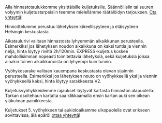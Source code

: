 
Alla hinnastotaulukkomme yksittäisille kuljetuksille. Säännöllisiin tai suuren volyymin kuljetustarpeisiin teemme mielellämme räätälöidyn tarjouksen. [Ota yhteyttä](#ota-yhteyttä)!

Hinnoittelumme perustuu lähetyksen kiireellisyyteen ja etäisyyteen Helsingin keskustasta. 

Aikataulurivi valitaan hinnastosta lyhyemmän aikaikkunan perusteella. Esimerkiksi jos lähetyksen noudon aikaikkuna on kaksi tuntia ja viennin neljä, hinta löytyy riviltä 2h/120min. EXPRESS-kuljetus koskee mahdollisimman nopeasti toimitettavia lähetyksiä, sekä kuljetuksia joissa ainakin toinen aikaikkunoista on lyhyempi kuin tunnin.

Vyöhykesarake valitaan kauempana keskustasta olevan sijainnin perusteella. Esimerkiksi jos lähetyksen nouto on vyöhykkeellä yksi ja viennin vyöhykkeellä kaksi, hinta löytyy sarakkeesta V2.

Kuljetusvyöhykkeidemme rajaukset löytyvät kartasta hinnaston alapuolella. Tarkan osoitehaun kartalta saa klikkaamalla ensin kartan auki sen oikean yläkulman painikkeesta.

Kuljetukset 5. vyöhykkeen tai aukioloaikamme ulkopuolella ovat erikseen sovittavissa, älä epäröi [ottaa yhteyttä](#ota-yhteyttä)!
